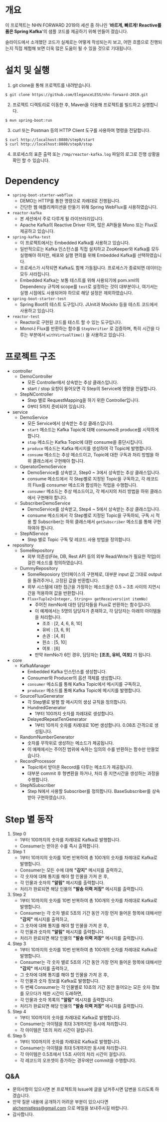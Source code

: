 # 개요

이 프로젝트는 NHN FORWARD 2019의 세션 중 하나인 '**바르게, 빠르게! Reactive를 품은 Spring Kafka**'의 샘플 코드를 제공하기 위해 만들어 졌습니다.

슬라이드에서 소개했던 코드가 실제로는 어떻게 작성되는지 보고, 어떤 흐름으로 진행되는지 직접 체험해 보면 더욱 많은 도움이 될 수 있을 것으로 기대됩니다.

# 설치 및 실행

1. git clone을 통해 프로젝트를 내려받습니다.
```
$ git clone https://github.com/EleganceLESS/nhn-forward-2019.git
```
2. 프로젝트 디렉토리로 이동한 후, Maven을 이용해 프로젝트를 빌드하고 실행합니다.
```
$ mvn spring-boot:run
```
3. curl 또는 Postman 등의 HTTP Client 도구를 사용하여 명령을 전달합니다.
```
$ curl http://localhost:8080/step0/start
$ curl http://localhost:8080/step0/stop
```
4. 프로세스의 표준 출력 또는 `/tmp/reactor-kafka.log` 파일의 로그로 진행 상황을 확인 할 수 있습니다.

# Dependency

- `spring-boot-starter-webflux`
    - DEMO는 HTTP를 통한 명령으로 차례대로 진행됩니다.
    - 간단한 웹 애플리케이션을 만들기 위해 Spring WebFlux를 사용하였습니다.
- `reactor-kafka`
    - 본 세션에서 주로 다루게 될 라이브러리입니다. 
    - Apache Kafka의 Reactive Driver 이며, 많은 API들을 Mono 또는 Flux로 제공하고 있습니다.
- `spring-kafka-test`
    - 이 프로젝트에서는 Embedded Kafka를 사용하고 있습니다. 
    - 일반적으로는 Kafka 인스턴스를 직접 설치하고 ZooKeeper와 Kafka를 모두 실행해야 하지만, 배포와 실행 편의를 위해 Embedded Kafka를 선택하였습니다.
    - 프로세스가 시작되면 Kafka도 함께 가동됩니다. 프로세스가 종료되면 데이터는 모두 사라집니다.
    - Embedded Kafka는 보통 테스트를 위해 사용되기에 pom.xml의 Dependency 규칙에 scope를 `test`로 설정하는 것이 대부분이나, 여기서는 실행 시점에도 사용되어야 하므로 해당 설정은 제외하였습니다.
- `spring-boot-starter-test`
    - Spring Boot의 테스트 도구입니다. JUnit과 Mockito 등을 테스트 코드에서 사용하고 있습니다.
- `reactor-test`
    - Reactor로 구현된 코드를 테스트 할 수 있는 도구입니다. 
    - Mono나 Flux를 반환하는 함수를 `StepVerifier` 로 검증하며, 특히 시간을 다루는 부분에서 `withVirtualTime()` 을 사용하고 있습니다.

# 프로젝트 구조

- controller
    - DemoController
        - 모든 Controller에서 상속받는 추상 클래스입니다. 
        - start / stop 요청이 들어오면 각 Step의 Service에 명령을 전달합니다.
    - StepNController
        - Step 별로 RequestMapping을 하기 위한 Controller입니다. 
        - 0부터 5까지 준비되어 있습니다.
- service
    - DemoService
        - 모든 Service에서 상속받는 추상 클래스입니다. 
        - `start` 메소드는 Kafka Topic에 대해 consume과 produce를 시작하게 합니다.
        - `stop` 메소드는 Kafka Topic에 대한 consume을 중단시킵니다.
        - `produce` 메소드는 Kafka 메시지를 생성하여 각 Topic에 발행합니다.
        - `consume` 메소드는 추상 메소드이고, Topic에 대한 구독과 처리 방법을 하위 클래스에서 구현해야 합니다.
    - OperatorDemoService
        - DemoService를 상속받고, Step0 ~ 3에서 상속받는 추상 클래스입니다.
        - consume 메소드에서 각 Step별로 지정된 Topic을 구독하고, 각 레코드의 Flux를 consumer 메소드와 합성하는 작업을 수행합니다.
        - `consumer` 메소드는 추상 메소드이고, 각 메시지의 처리 방법을 하위 클래스에서 구현해야 합니다.
    - SubscriberDemoService
        - DemoService를 상속받고, Step4 ~ 5에서 상속받는 추상 클래스입니다.
        - consume 메소드에서 각 Step별로 지정된 Topic을 구독하되, 구독 시 적용 할 Subscriber는 하위 클래스에서 `getSubscriber` 메소드를 통해 구현하여야 합니다.
    - StepNService
        - Step 별로 Topic 구독 및 레코드 사용 방법을 정의합니다.
- repository
    - SomeRepository
        - 외부 의존성(File, DB, Rest API 등의 외부 Read/Write가 필요한 작업)이 걸린 메소드를 정의하였습니다.
    - DummyRepository
        - SomeReposiory 인터페이스의 구현체로, 대부분 input 값 그대로 output을 돌려주거나, 고정된 값을 반환합니다.
        - 외부 시스템에 대한 접근을 가정하는 메소드들은 0.5 ~ 3초 사이의 지연시간을 적용하여 값을 반환합니다.
        - `Flux<Tuple2<Integer, String>> getReceivers(int itemNo)`
            - 주어진 itemNo에 대한 담당자들을 Flux로 반환하는 함수입니다.
            - 이 예제에서는 5명의 담당자가 존재하고, 각 담당자는 아래의 아이템들을 처리합니다.
                - 조조 : [2, 4, 6, 8, 10]
                - 유비 : [3, 6, 9]
                - 손권 : [4, 8]
                - 원소 : [5, 10]
                - 여포 : [6]
            - 만약 itemNo가 6인 경우, 담당자는 **[조조, 유비, 여포]** 가 됩니다.
- core
    - KafkaManager
        - Embedded Kafka 인스턴스를 생성합니다.
        - Consumer와 Producer의 옵션 객체를 생성합니다.
        - `consumer` 메소드를 통해 Kafka Topic에서 메시지를 구독하고,
        - `producer` 메소드를 통해 Kafka Topic에 메시지를 발행합니다.
    - SourceFluxGenerator
        - 각 Step별로 발행 할 메시지의 생성 규칙을 정의합니다.
        - HundredGenerator
            - 1부터 100까지 숫자를 차례대로 생성합니다.
        - DelayedRepeatTenGenerator
            - 1부터 10까지 숫자를 차례대로 10번 생성합니다. 0.08초 간격으로 생성됩니다.
    - RandomNumberGenerator
        - 숫자를 무작위로 생성하는 메소드가 제공됩니다.
        - 이 예제에서는 주어진 범위에 속하는 임의의 수를 반환하는 함수만 만들었습니다.
    - RecordProcessor
        - Topic에서 받아온 Record를 다루는 메소드가 제공됩니다.
        - 대부분 commit 후 형변환을 하거나, 처리 중 지연시간을 생성하는 과정을 수행합니다.
    - StepNSubscriber
        - Step N에서 사용할 Subscriber를 정의합니다. BaseSubscriber를 상속받아 구현하였습니다.

# Step 별 동작

1. Step 0
    - 1부터 100까지의 숫자를 차례대로 Kafka로 발행합니다.
    - Consumer는 받아온 수를 즉시 출력합니다.
2. Step 1
    - 1부터 10까지의 숫자를 10번 반복하여 총 100개의 숫자를 차례대로 Kafka로 발행합니다.
    - Consumer는 모든 수에 대해 **"감지"** 메시지를 출력하고,
    - 각 숫자에 대해 통지를 해야 할 인물을 가져 온 후,
    - 각 인물과 숫자의 **"알림"** 메시지를 출력합니다.
    - 처리가 완료되면 해당 인물의 **"발송 이력 저장"** 메시지를 출력합니다.
3. Step 2
    - 1부터 10까지의 숫자를 10번 반복하여 총 100개의 숫자를 차례대로 Kafka로 발행합니다.
    - Consumer는 각 숫자 별로 5초의 기간 동안 가장 먼저 들어온 항목에 대해서만 **"감지"** 메시지를 출력하고,
    - 그 숫자에 대해 통지를 해야 할 인물을 가져 온 후,
    - 각 인물과 숫자의 **"알림"** 메시지를 출력합니다.
    - 처리가 완료되면 해당 인물의 **"발송 이력 저장"** 메시지를 출력합니다.
4. Step 3
    - 1부터 10까지의 숫자를 10번 반복하여 총 100개의 숫자를 차례대로 Kafka로 발행합니다.
    - Consumer는 각 숫자 별로 5초의 기간 동안 가장 먼저 들어온 항목에 대해서만 **"감지"** 메시지를 출력하고,
    - 그 숫자에 대해 통지를 해야 할 인물을 가져 온 후,
    - 각 인물과 숫자 정보를 Kafka로 발행합니다.
    - 두 번째 Consumer는 각 인물별로 10초의 기간 동안 들어오는 모든 숫자 정보를 모으다가 제한 시간이 도래하면,
    - 각 인물과 숫자 목록의 **"알림"** 메시지를 출력합니다.
    - 처리가 완료되면 해당 인물의 **"발송 이력 저장"** 메시지를 출력합니다.
5. Step 4
    - 1부터 100까지의 숫자를 차례대로 Kafka로 발행합니다.
    - Consumer는 아이템을 최대 3개까지만 동시에 처리합니다.
    - 각 아이템은 1초의 처리 시간이 걸립니다.
6. Step 5
    - 1부터 100까지의 숫자를 차례대로 Kafka로 발행합니다.
    - Consumer는 아이템을 최대 5개까지만 동시에 처리합니다.
    - 각 아이템은 0.5초에서 1.5초 사이의 처리 시간이 걸립니다.
    - 각 레코드의 오프셋이 증가하는 경우에만 commit을 수행합니다.

## Q&A
- 문의사항이 있으시면 본 프로젝트의 Issue에 글을 남겨주시면 답변을 드리도록 하겠습니다.
- 만약 질문 내용에 공개하기 어려운 부분이 있으시다면 alchemistless@gmail.com 으로 메일을 보내주시길 바랍니다.
- 감사합니다.